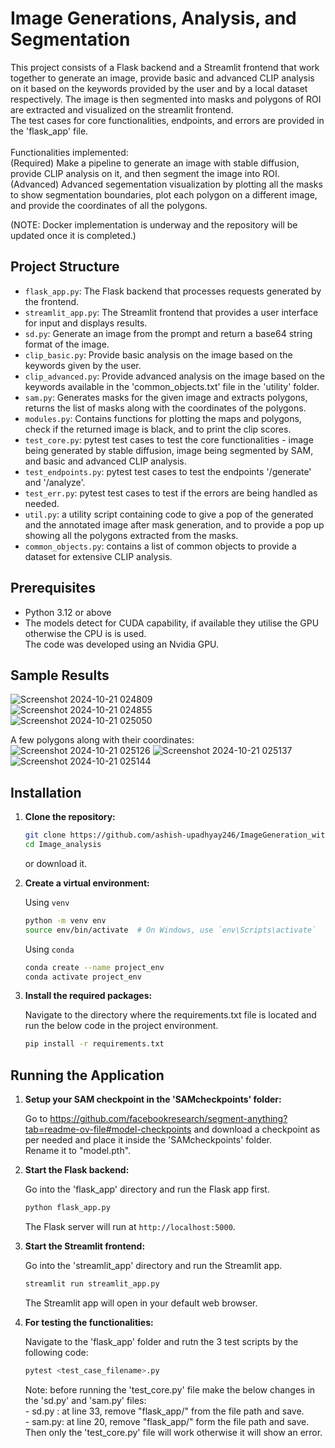 # Image Generations, Analysis, and Segmentation

This project consists of a Flask backend and a Streamlit frontend that work together to generate an image, provide basic and advanced CLIP analysis on it based on the keywords provided by the user and by a local dataset respectively. The image is then segmented into masks and polygons of ROI are extracted and visualized on the streamlit frontend.<br/>
The test cases for core functionalities, endpoints, and errors are provided in the 'flask_app' file.<br/> <br/>
Functionalities implemented: <br/>
(Required) Make a pipeline to generate an image with stable diffusion, provide CLIP analysis on it, and then segment the image into ROI.<br/>
(Advanced) Advanced segementation visualization by plotting all the masks to show segmentation boundaries, plot each polygon on a different image, and provide the coordinates of all the polygons.<br/>

(NOTE: Docker implementation is underway and the repository will be updated once it is completed.)


## Project Structure

- `flask_app.py`: The Flask backend that processes requests generated by the frontend.
- `streamlit_app.py`: The Streamlit frontend that provides a user interface for input and displays results.
- `sd.py`: Generate an image from the prompt and return a base64 string format of the image.
- `clip_basic.py`: Provide basic analysis on the image based on the keywords given by the user.
- `clip_advanced.py`: Provide advanced analysis on the image based on the keywords available in the 'common_objects.txt' file in the 'utility' folder.
- `sam.py`: Generates masks for the given image and extracts polygons, returns the list of masks along with the coordinates of the polygons.
- `modules.py`: Contains functions for plotting the maps and polygons, check if the returned image is black, and to print the clip scores.
- `test_core.py`: pytest test cases to test the core functionalities - image being generated by stable diffusion, image being segmented by SAM, and basic and advanced CLIP analysis.
- `test_endpoints.py`: pytest test cases to test the endpoints '/generate' and '/analyze'.
- `test_err.py`: pytest test cases to test if the errors are being handled as needed.
- `util.py`: a utility script containing code to give a pop of the generated and the annotated image after mask generation, and to provide a pop up showing all the polygons extracted from the masks.
- `common_objects.py`: contains a list of common objects to provide a dataset for extensive CLIP analysis.

## Prerequisites

- Python 3.12 or above
- The models detect for CUDA capability, if available they utilise the GPU otherwise the CPU is is used. <br/>The code was developed using an Nvidia GPU.

## Sample Results

![Screenshot 2024-10-21 024809](https://github.com/user-attachments/assets/825e7c30-0fb1-4c8e-acbb-b156f983ac36)<br/>
![Screenshot 2024-10-21 024855](https://github.com/user-attachments/assets/1f55ca6a-751c-49cf-8b63-f74c00824266)<br/>
![Screenshot 2024-10-21 025050](https://github.com/user-attachments/assets/4d141b11-80aa-4851-ad52-aefc80cb9569)

A few polygons along with their coordinates:<br/>
![Screenshot 2024-10-21 025126](https://github.com/user-attachments/assets/5ae3203a-6bcd-46cb-bb8e-ee8a60d307fa)
![Screenshot 2024-10-21 025137](https://github.com/user-attachments/assets/198dae32-960e-4a95-a452-138333e646aa)
![Screenshot 2024-10-21 025144](https://github.com/user-attachments/assets/f3ee4647-1b1b-4e18-81f2-05f7e2d818a8)


## Installation

1. **Clone the repository:**

    ```bash
    git clone https://github.com/ashish-upadhyay246/ImageGeneration_withAnalysis.git
    cd Image_analysis
    ```
    or download it.

2. **Create a virtual environment:**

    Using `venv`

    ```bash
    python -m venv env
    source env/bin/activate  # On Windows, use `env\Scripts\activate`
    ```

    Using `conda`

    ```bash
    conda create --name project_env
    conda activate project_env
    ```

3. **Install the required packages:**

    Navigate to the directory where the requirements.txt file is located and run the below code in the project environment.
    ```bash
    pip install -r requirements.txt
    ```

## Running the Application

1. **Setup your SAM checkpoint in the 'SAMcheckpoints' folder:**

    Go to https://github.com/facebookresearch/segment-anything?tab=readme-ov-file#model-checkpoints
    and download a checkpoint as per needed and place it inside the 'SAMcheckpoints' folder.<br/>
    Rename it to "model.pth".


2. **Start the Flask backend:**

    Go into the 'flask_app' directory and run the Flask app first.

    ```bash
    python flask_app.py
    ```

    The Flask server will run at `http://localhost:5000`.

3. **Start the Streamlit frontend:**

    Go into the 'streamlit_app' directory and run the Streamlit app.

    ```bash
    streamlit run streamlit_app.py
    ```

    The Streamlit app will open in your default web browser.

4. **For testing the functionalities:**

    Navigate to the 'flask_app' folder and rutn the 3 test scripts by the following code:

    ```bash
    pytest <test_case_filename>.py
    ```
    Note: before running the 'test_core.py' file make the below changes in the 'sd.py' and 'sam.py' files:<br/>
        - sd.py : at line 33, remove "flask_app/" from the file path and save.<br/>
        - sam.py: at line 20, remove "flask_app/" form the file path and save.<br/>
        Then only the 'test_core.py' file will work otherwise it will show an error.
